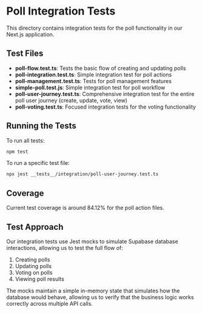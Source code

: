 # Poll Integration Tests

This directory contains integration tests for the poll functionality in our Next.js application.

## Test Files

- **poll-flow.test.ts**: Tests the basic flow of creating and updating polls
- **poll-integration.test.ts**: Simple integration test for poll actions
- **poll-management.test.ts**: Tests for poll management features
- **simple-poll.test.js**: Simple integration test for poll workflow
- **poll-user-journey.test.ts**: Comprehensive integration test for the entire poll user journey (create, update, vote, view)
- **poll-voting.test.ts**: Focused integration tests for the voting functionality

## Running the Tests

To run all tests:

```bash
npm test
```

To run a specific test file:

```bash
npx jest __tests__/integration/poll-user-journey.test.ts
```

## Coverage

Current test coverage is around 84.12% for the poll action files.

## Test Approach

Our integration tests use Jest mocks to simulate Supabase database interactions, allowing us to test the full flow of:

1. Creating polls
2. Updating polls
3. Voting on polls
4. Viewing poll results

The mocks maintain a simple in-memory state that simulates how the database would behave, allowing us to verify that the business logic works correctly across multiple API calls.
